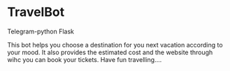 # TravelBot

Telegram-python
Flask

This bot helps you choose a destination for you next vacation according to your mood. It also provides the estimated cost and the website through wihc you can book your tickets.
Have fun travelling....
